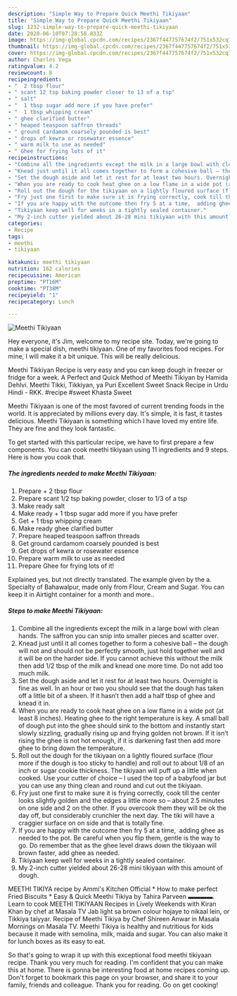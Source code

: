 ```yaml
---
description: "Simple Way to Prepare Quick Meethi Tikiyaan"
title: "Simple Way to Prepare Quick Meethi Tikiyaan"
slug: 1232-simple-way-to-prepare-quick-meethi-tikiyaan
date: 2020-06-10T07:28:58.833Z
image: https://img-global.cpcdn.com/recipes/2367f447757674f2/751x532cq70/meethi-tikiyaan-recipe-main-photo.jpg
thumbnail: https://img-global.cpcdn.com/recipes/2367f447757674f2/751x532cq70/meethi-tikiyaan-recipe-main-photo.jpg
cover: https://img-global.cpcdn.com/recipes/2367f447757674f2/751x532cq70/meethi-tikiyaan-recipe-main-photo.jpg
author: Charles Vega
ratingvalue: 4.2
reviewcount: 8
recipeingredient:
- "  2 tbsp flour"
- " scant 12 tsp baking powder closer to 13 of a tsp"
- " salt"
- "  1 tbsp sugar add more if you have prefer"
- "  1 tbsp whipping cream"
- " ghee clarified butter"
- " heaped teaspoon saffron threads"
- " ground cardamom coarsely pounded is best"
- " drops of kewra or rosewater essence"
- " warm milk to use as needed"
- " Ghee for frying lots of it"
recipeinstructions:
- "Combine all the ingredients except the milk in a large bowl with clean hands. The saffron you can snip into smaller pieces and scatter over."
- "Knead just until it all comes together to form a cohesive ball – the dough will not and should not be perfectly smooth, just hold together well and it will be on the harder side. If you cannot achieve this without the milk then add 1/2 tbsp of the milk and knead one more time. Do not add too much milk."
- "Set the dough aside and let it rest for at least two hours. Overnight is fine as well. In an hour or two you should see that the dough has taken off a little bit of a sheen. If it hasn’t then add a half tbsp of ghee and knead it in."
- "When you are ready to cook heat ghee on a low flame in a wide pot (at least 8 inches). Heating ghee to the right temperature is key. A small ball of dough put into the ghee should sink to the bottom and instantly start slowly sizzling, gradually rising up and frying golden not brown. If it isn’t rising the ghee is not hot enough, if it is darkening fast then add more ghee to bring down the temperature."
- "Roll out the dough for the tikiyaan on a lightly floured surface (flour more if the dough is too sticky to handle) and roll out to about 1/8 of an inch or sugar cookie thickness. The tikiyaan will puff up a little when cooked. Use your cutter of choice – I used the top of a babyfood jar but you can use any thing clean and round and cut out the tikiyaan."
- "Fry just one first to make sure it is frying correctly, cook till the center looks slightly golden and the edges a little more so – about 2.5 minutes on one side and 2 on the other. If you overcook them they will be ok the day off, but considerably crunchier the next day. The tiki will have a craggier surface on on side and that is totally fine."
- "If you are happy with the outcome then fry 5 at a time,  adding ghee as needed to the pot. Be careful when you flip them, gentle is the way to go. Do remember that as the ghee level draws down the tikiyaan will brown faster, add ghee as needed."
- "Tikiyaan keep well for weeks in a tightly sealed container."
- "My 2-inch cutter yielded about 26-28 mini tikiyaan with this amount of dough."
categories:
- Recipe
tags:
- meethi
- tikiyaan

katakunci: meethi tikiyaan 
nutrition: 162 calories
recipecuisine: American
preptime: "PT16M"
cooktime: "PT38M"
recipeyield: "1"
recipecategory: Lunch

---
```



![Meethi Tikiyaan](https://img-global.cpcdn.com/recipes/2367f447757674f2/751x532cq70/meethi-tikiyaan-recipe-main-photo.jpg)

Hey everyone, it's Jim, welcome to my recipe site. Today, we're going to make a special dish, meethi tikiyaan. One of my favorites food recipes. For mine, I will make it a bit unique. This will be really delicious.

Meethi Tikkiyan Recipe is very easy and you can keep dough in freezer or fridge for a week. A Perfect and Quick Method of Meethi Tikiyan by Hamida Dehlvi. Meethi Tikki, Tikkiyan, ya Puri Excellent Sweet Snack Recipe in Urdu Hindi - RKK. #recipe #sweet Khasta Sweet

Meethi Tikiyaan is one of the most favored of current trending foods in the world. It is appreciated by millions every day. It's simple, it is fast, it tastes delicious. Meethi Tikiyaan is something which I have loved my entire life. They are fine and they look fantastic.


To get started with this particular recipe, we have to first prepare a few components. You can cook meethi tikiyaan using 11 ingredients and 9 steps. Here is how you cook that.

<!--inarticleads1-->

##### The ingredients needed to make Meethi Tikiyaan:

1. Prepare  + 2 tbsp flour
1. Prepare  scant 1/2 tsp baking powder, closer to 1/3 of a tsp
1. Make ready  salt
1. Make ready  + 1 tbsp sugar add more if you have prefer
1. Get  + 1 tbsp whipping cream
1. Make ready  ghee clarified butter
1. Prepare  heaped teaspoon saffron threads
1. Get  ground cardamom coarsely pounded is best
1. Get  drops of kewra or rosewater essence
1. Prepare  warm milk to use as needed
1. Prepare  Ghee for frying lots of it!


Explained yes, but not directly translated. The example given by the a. Specialty of Bahawalpur, made only from Flour, Cream and Sugar. You can keep it in Airtight container for a month and more.. 

<!--inarticleads2-->

##### Steps to make Meethi Tikiyaan:

1. Combine all the ingredients except the milk in a large bowl with clean hands. The saffron you can snip into smaller pieces and scatter over.
1. Knead just until it all comes together to form a cohesive ball – the dough will not and should not be perfectly smooth, just hold together well and it will be on the harder side. If you cannot achieve this without the milk then add 1/2 tbsp of the milk and knead one more time. Do not add too much milk.
1. Set the dough aside and let it rest for at least two hours. Overnight is fine as well. In an hour or two you should see that the dough has taken off a little bit of a sheen. If it hasn’t then add a half tbsp of ghee and knead it in.
1. When you are ready to cook heat ghee on a low flame in a wide pot (at least 8 inches). Heating ghee to the right temperature is key. A small ball of dough put into the ghee should sink to the bottom and instantly start slowly sizzling, gradually rising up and frying golden not brown. If it isn’t rising the ghee is not hot enough, if it is darkening fast then add more ghee to bring down the temperature.
1. Roll out the dough for the tikiyaan on a lightly floured surface (flour more if the dough is too sticky to handle) and roll out to about 1/8 of an inch or sugar cookie thickness. The tikiyaan will puff up a little when cooked. Use your cutter of choice – I used the top of a babyfood jar but you can use any thing clean and round and cut out the tikiyaan.
1. Fry just one first to make sure it is frying correctly, cook till the center looks slightly golden and the edges a little more so – about 2.5 minutes on one side and 2 on the other. If you overcook them they will be ok the day off, but considerably crunchier the next day. The tiki will have a craggier surface on on side and that is totally fine.
1. If you are happy with the outcome then fry 5 at a time,  adding ghee as needed to the pot. Be careful when you flip them, gentle is the way to go. Do remember that as the ghee level draws down the tikiyaan will brown faster, add ghee as needed.
1. Tikiyaan keep well for weeks in a tightly sealed container.
1. My 2-inch cutter yielded about 26-28 mini tikiyaan with this amount of dough.


MEETHI TIKIYA recipe by Ammi&#39;s Kitchen Official * How to make perfect Fried Biscuits * Easy &amp; Quick Meethi Tikiya by Tahira Parveen ▬▬▬▬. Learn to cook MEETHI TIKIYAAN Recipes in Lively Weekends with Kiran Khan by chef at Masala TV Jab light sa brown colour hojaye to nikaal lein, or Tikkiya taiyyar. Recipe of Meethi Tikiya by Chef Shireen Anwar in Masala Mornings on Masala TV. Meethi Tikiya is healthy and nutritious for kids because it made with semolina, milk, maida and sugar. You can also make it for lunch boxes as its easy to eat. 

So that's going to wrap it up with this exceptional food meethi tikiyaan recipe. Thank you very much for reading. I'm confident that you can make this at home. There is gonna be interesting food at home recipes coming up. Don't forget to bookmark this page on your browser, and share it to your family, friends and colleague. Thank you for reading. Go on get cooking!
